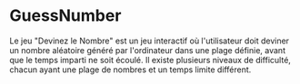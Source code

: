 # GuessNumber
Le jeu "Devinez le Nombre" est un jeu interactif où l'utilisateur doit deviner un nombre aléatoire généré par l'ordinateur dans une plage définie, avant que le temps imparti ne soit écoulé. Il existe plusieurs niveaux de difficulté, chacun ayant une plage de nombres et un temps limite différent.
